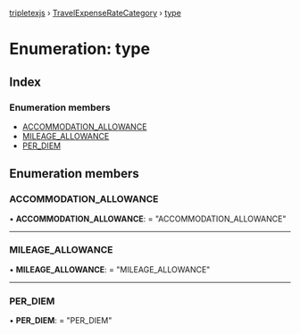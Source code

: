 [tripletexjs](../README.md) › [TravelExpenseRateCategory](../modules/travelexpenseratecategory.md) › [type](travelexpenseratecategory.type.md)

# Enumeration: type

## Index

### Enumeration members

* [ACCOMMODATION_ALLOWANCE](travelexpenseratecategory.type.md#accommodation_allowance)
* [MILEAGE_ALLOWANCE](travelexpenseratecategory.type.md#mileage_allowance)
* [PER_DIEM](travelexpenseratecategory.type.md#per_diem)

## Enumeration members

###  ACCOMMODATION_ALLOWANCE

• **ACCOMMODATION_ALLOWANCE**: = "ACCOMMODATION_ALLOWANCE"

___

###  MILEAGE_ALLOWANCE

• **MILEAGE_ALLOWANCE**: = "MILEAGE_ALLOWANCE"

___

###  PER_DIEM

• **PER_DIEM**: = "PER_DIEM"
